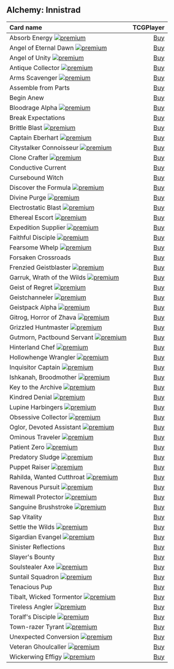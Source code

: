 ## Alchemy: Innistrad

| Card name | TCGPlayer |
| :-------- | --------: |
| Absorb Energy [![premium](https://user-images.githubusercontent.com/343837/83360751-a631d080-a338-11ea-80c6-110971103bf4.png)](https://github.com/mtgenius/uncube) | [Buy](https://shop.tcgplayer.com/magic/alchemy-innistrad/absorb-energy?utm_campaign=affiliate&utm_medium=GAMEDLEY&utm_source=GAMEDLEY) |
| Angel of Eternal Dawn [![premium](https://user-images.githubusercontent.com/343837/83360751-a631d080-a338-11ea-80c6-110971103bf4.png)](https://github.com/mtgenius/uncube) | [Buy](https://shop.tcgplayer.com/magic/alchemy-innistrad/angel-of-eternal-dawn?utm_campaign=affiliate&utm_medium=GAMEDLEY&utm_source=GAMEDLEY) |
| Angel of Unity [![premium](https://user-images.githubusercontent.com/343837/83360751-a631d080-a338-11ea-80c6-110971103bf4.png)](https://github.com/mtgenius/uncube) | [Buy](https://shop.tcgplayer.com/magic/alchemy-innistrad/angel-of-unity?utm_campaign=affiliate&utm_medium=GAMEDLEY&utm_source=GAMEDLEY) |
| Antique Collector [![premium](https://user-images.githubusercontent.com/343837/83360751-a631d080-a338-11ea-80c6-110971103bf4.png)](https://github.com/mtgenius/uncube) | [Buy](https://shop.tcgplayer.com/magic/alchemy-innistrad/antique-collector?utm_campaign=affiliate&utm_medium=GAMEDLEY&utm_source=GAMEDLEY) |
| Arms Scavenger [![premium](https://user-images.githubusercontent.com/343837/83360751-a631d080-a338-11ea-80c6-110971103bf4.png)](https://github.com/mtgenius/uncube) | [Buy](https://shop.tcgplayer.com/magic/alchemy-innistrad/arms-scavenger?utm_campaign=affiliate&utm_medium=GAMEDLEY&utm_source=GAMEDLEY) |
| Assemble from Parts | [Buy](https://shop.tcgplayer.com/magic/alchemy-innistrad/assemble-from-parts?utm_campaign=affiliate&utm_medium=GAMEDLEY&utm_source=GAMEDLEY) |
| Begin Anew | [Buy](https://shop.tcgplayer.com/magic/alchemy-innistrad/begin-anew?utm_campaign=affiliate&utm_medium=GAMEDLEY&utm_source=GAMEDLEY) |
| Bloodrage Alpha [![premium](https://user-images.githubusercontent.com/343837/83360751-a631d080-a338-11ea-80c6-110971103bf4.png)](https://github.com/mtgenius/uncube) | [Buy](https://shop.tcgplayer.com/magic/alchemy-innistrad/bloodrage-alpha?utm_campaign=affiliate&utm_medium=GAMEDLEY&utm_source=GAMEDLEY) |
| Break Expectations | [Buy](https://shop.tcgplayer.com/magic/alchemy-innistrad/break-expectations?utm_campaign=affiliate&utm_medium=GAMEDLEY&utm_source=GAMEDLEY) |
| Brittle Blast [![premium](https://user-images.githubusercontent.com/343837/83360751-a631d080-a338-11ea-80c6-110971103bf4.png)](https://github.com/mtgenius/uncube) | [Buy](https://shop.tcgplayer.com/magic/alchemy-innistrad/brittle-blast?utm_campaign=affiliate&utm_medium=GAMEDLEY&utm_source=GAMEDLEY) |
| Captain Eberhart [![premium](https://user-images.githubusercontent.com/343837/83360751-a631d080-a338-11ea-80c6-110971103bf4.png)](https://github.com/mtgenius/uncube) | [Buy](https://shop.tcgplayer.com/magic/alchemy-innistrad/captain-eberhart?utm_campaign=affiliate&utm_medium=GAMEDLEY&utm_source=GAMEDLEY) |
| Citystalker Connoisseur [![premium](https://user-images.githubusercontent.com/343837/83360751-a631d080-a338-11ea-80c6-110971103bf4.png)](https://github.com/mtgenius/uncube) | [Buy](https://shop.tcgplayer.com/magic/alchemy-innistrad/citystalker-connoisseur?utm_campaign=affiliate&utm_medium=GAMEDLEY&utm_source=GAMEDLEY) |
| Clone Crafter [![premium](https://user-images.githubusercontent.com/343837/83360751-a631d080-a338-11ea-80c6-110971103bf4.png)](https://github.com/mtgenius/uncube) | [Buy](https://shop.tcgplayer.com/magic/alchemy-innistrad/clone-crafter?utm_campaign=affiliate&utm_medium=GAMEDLEY&utm_source=GAMEDLEY) |
| Conductive Current | [Buy](https://shop.tcgplayer.com/magic/alchemy-innistrad/conductive-current?utm_campaign=affiliate&utm_medium=GAMEDLEY&utm_source=GAMEDLEY) |
| Cursebound Witch | [Buy](https://shop.tcgplayer.com/magic/alchemy-innistrad/cursebound-witch?utm_campaign=affiliate&utm_medium=GAMEDLEY&utm_source=GAMEDLEY) |
| Discover the Formula [![premium](https://user-images.githubusercontent.com/343837/83360751-a631d080-a338-11ea-80c6-110971103bf4.png)](https://github.com/mtgenius/uncube) | [Buy](https://shop.tcgplayer.com/magic/alchemy-innistrad/discover-the-formula?utm_campaign=affiliate&utm_medium=GAMEDLEY&utm_source=GAMEDLEY) |
| Divine Purge [![premium](https://user-images.githubusercontent.com/343837/83360751-a631d080-a338-11ea-80c6-110971103bf4.png)](https://github.com/mtgenius/uncube) | [Buy](https://shop.tcgplayer.com/magic/alchemy-innistrad/divine-purge?utm_campaign=affiliate&utm_medium=GAMEDLEY&utm_source=GAMEDLEY) |
| Electrostatic Blast [![premium](https://user-images.githubusercontent.com/343837/83360751-a631d080-a338-11ea-80c6-110971103bf4.png)](https://github.com/mtgenius/uncube) | [Buy](https://shop.tcgplayer.com/magic/alchemy-innistrad/electrostatic-blast?utm_campaign=affiliate&utm_medium=GAMEDLEY&utm_source=GAMEDLEY) |
| Ethereal Escort [![premium](https://user-images.githubusercontent.com/343837/83360751-a631d080-a338-11ea-80c6-110971103bf4.png)](https://github.com/mtgenius/uncube) | [Buy](https://shop.tcgplayer.com/magic/alchemy-innistrad/ethereal-escort?utm_campaign=affiliate&utm_medium=GAMEDLEY&utm_source=GAMEDLEY) |
| Expedition Supplier [![premium](https://user-images.githubusercontent.com/343837/83360751-a631d080-a338-11ea-80c6-110971103bf4.png)](https://github.com/mtgenius/uncube) | [Buy](https://shop.tcgplayer.com/magic/alchemy-innistrad/expedition-supplier?utm_campaign=affiliate&utm_medium=GAMEDLEY&utm_source=GAMEDLEY) |
| Faithful Disciple [![premium](https://user-images.githubusercontent.com/343837/83360751-a631d080-a338-11ea-80c6-110971103bf4.png)](https://github.com/mtgenius/uncube) | [Buy](https://shop.tcgplayer.com/magic/alchemy-innistrad/faithful-disciple?utm_campaign=affiliate&utm_medium=GAMEDLEY&utm_source=GAMEDLEY) |
| Fearsome Whelp [![premium](https://user-images.githubusercontent.com/343837/83360751-a631d080-a338-11ea-80c6-110971103bf4.png)](https://github.com/mtgenius/uncube) | [Buy](https://shop.tcgplayer.com/magic/alchemy-innistrad/fearsome-whelp?utm_campaign=affiliate&utm_medium=GAMEDLEY&utm_source=GAMEDLEY) |
| Forsaken Crossroads | [Buy](https://shop.tcgplayer.com/magic/alchemy-innistrad/forsaken-crossroads?utm_campaign=affiliate&utm_medium=GAMEDLEY&utm_source=GAMEDLEY) |
| Frenzied Geistblaster [![premium](https://user-images.githubusercontent.com/343837/83360751-a631d080-a338-11ea-80c6-110971103bf4.png)](https://github.com/mtgenius/uncube) | [Buy](https://shop.tcgplayer.com/magic/alchemy-innistrad/frenzied-geistblaster?utm_campaign=affiliate&utm_medium=GAMEDLEY&utm_source=GAMEDLEY) |
| Garruk, Wrath of the Wilds [![premium](https://user-images.githubusercontent.com/343837/83360751-a631d080-a338-11ea-80c6-110971103bf4.png)](https://github.com/mtgenius/uncube) | [Buy](https://shop.tcgplayer.com/magic/alchemy-innistrad/garruk-wrath-of-the-wilds?utm_campaign=affiliate&utm_medium=GAMEDLEY&utm_source=GAMEDLEY) |
| Geist of Regret [![premium](https://user-images.githubusercontent.com/343837/83360751-a631d080-a338-11ea-80c6-110971103bf4.png)](https://github.com/mtgenius/uncube) | [Buy](https://shop.tcgplayer.com/magic/alchemy-innistrad/geist-of-regret?utm_campaign=affiliate&utm_medium=GAMEDLEY&utm_source=GAMEDLEY) |
| Geistchanneler [![premium](https://user-images.githubusercontent.com/343837/83360751-a631d080-a338-11ea-80c6-110971103bf4.png)](https://github.com/mtgenius/uncube) | [Buy](https://shop.tcgplayer.com/magic/alchemy-innistrad/geistchanneler?utm_campaign=affiliate&utm_medium=GAMEDLEY&utm_source=GAMEDLEY) |
| Geistpack Alpha [![premium](https://user-images.githubusercontent.com/343837/83360751-a631d080-a338-11ea-80c6-110971103bf4.png)](https://github.com/mtgenius/uncube) | [Buy](https://shop.tcgplayer.com/magic/alchemy-innistrad/geistpack-alpha?utm_campaign=affiliate&utm_medium=GAMEDLEY&utm_source=GAMEDLEY) |
| Gitrog, Horror of Zhava [![premium](https://user-images.githubusercontent.com/343837/83360751-a631d080-a338-11ea-80c6-110971103bf4.png)](https://github.com/mtgenius/uncube) | [Buy](https://shop.tcgplayer.com/magic/alchemy-innistrad/gitrog-horror-of-zhava?utm_campaign=affiliate&utm_medium=GAMEDLEY&utm_source=GAMEDLEY) |
| Grizzled Huntmaster [![premium](https://user-images.githubusercontent.com/343837/83360751-a631d080-a338-11ea-80c6-110971103bf4.png)](https://github.com/mtgenius/uncube) | [Buy](https://shop.tcgplayer.com/magic/alchemy-innistrad/grizzled-huntmaster?utm_campaign=affiliate&utm_medium=GAMEDLEY&utm_source=GAMEDLEY) |
| Gutmorn, Pactbound Servant [![premium](https://user-images.githubusercontent.com/343837/83360751-a631d080-a338-11ea-80c6-110971103bf4.png)](https://github.com/mtgenius/uncube) | [Buy](https://shop.tcgplayer.com/magic/alchemy-innistrad/gutmorn-pactbound-servant?utm_campaign=affiliate&utm_medium=GAMEDLEY&utm_source=GAMEDLEY) |
| Hinterland Chef [![premium](https://user-images.githubusercontent.com/343837/83360751-a631d080-a338-11ea-80c6-110971103bf4.png)](https://github.com/mtgenius/uncube) | [Buy](https://shop.tcgplayer.com/magic/alchemy-innistrad/hinterland-chef?utm_campaign=affiliate&utm_medium=GAMEDLEY&utm_source=GAMEDLEY) |
| Hollowhenge Wrangler [![premium](https://user-images.githubusercontent.com/343837/83360751-a631d080-a338-11ea-80c6-110971103bf4.png)](https://github.com/mtgenius/uncube) | [Buy](https://shop.tcgplayer.com/magic/alchemy-innistrad/hollowhenge-wrangler?utm_campaign=affiliate&utm_medium=GAMEDLEY&utm_source=GAMEDLEY) |
| Inquisitor Captain [![premium](https://user-images.githubusercontent.com/343837/83360751-a631d080-a338-11ea-80c6-110971103bf4.png)](https://github.com/mtgenius/uncube) | [Buy](https://shop.tcgplayer.com/magic/alchemy-innistrad/inquisitor-captain?utm_campaign=affiliate&utm_medium=GAMEDLEY&utm_source=GAMEDLEY) |
| Ishkanah, Broodmother [![premium](https://user-images.githubusercontent.com/343837/83360751-a631d080-a338-11ea-80c6-110971103bf4.png)](https://github.com/mtgenius/uncube) | [Buy](https://shop.tcgplayer.com/magic/alchemy-innistrad/ishkanah-broodmother?utm_campaign=affiliate&utm_medium=GAMEDLEY&utm_source=GAMEDLEY) |
| Key to the Archive [![premium](https://user-images.githubusercontent.com/343837/83360751-a631d080-a338-11ea-80c6-110971103bf4.png)](https://github.com/mtgenius/uncube) | [Buy](https://shop.tcgplayer.com/magic/alchemy-innistrad/key-to-the-archive?utm_campaign=affiliate&utm_medium=GAMEDLEY&utm_source=GAMEDLEY) |
| Kindred Denial [![premium](https://user-images.githubusercontent.com/343837/83360751-a631d080-a338-11ea-80c6-110971103bf4.png)](https://github.com/mtgenius/uncube) | [Buy](https://shop.tcgplayer.com/magic/alchemy-innistrad/kindred-denial?utm_campaign=affiliate&utm_medium=GAMEDLEY&utm_source=GAMEDLEY) |
| Lupine Harbingers [![premium](https://user-images.githubusercontent.com/343837/83360751-a631d080-a338-11ea-80c6-110971103bf4.png)](https://github.com/mtgenius/uncube) | [Buy](https://shop.tcgplayer.com/magic/alchemy-innistrad/lupine-harbingers?utm_campaign=affiliate&utm_medium=GAMEDLEY&utm_source=GAMEDLEY) |
| Obsessive Collector [![premium](https://user-images.githubusercontent.com/343837/83360751-a631d080-a338-11ea-80c6-110971103bf4.png)](https://github.com/mtgenius/uncube) | [Buy](https://shop.tcgplayer.com/magic/alchemy-innistrad/obsessive-collector?utm_campaign=affiliate&utm_medium=GAMEDLEY&utm_source=GAMEDLEY) |
| Oglor, Devoted Assistant [![premium](https://user-images.githubusercontent.com/343837/83360751-a631d080-a338-11ea-80c6-110971103bf4.png)](https://github.com/mtgenius/uncube) | [Buy](https://shop.tcgplayer.com/magic/alchemy-innistrad/oglor-devoted-assistant?utm_campaign=affiliate&utm_medium=GAMEDLEY&utm_source=GAMEDLEY) |
| Ominous Traveler [![premium](https://user-images.githubusercontent.com/343837/83360751-a631d080-a338-11ea-80c6-110971103bf4.png)](https://github.com/mtgenius/uncube) | [Buy](https://shop.tcgplayer.com/magic/alchemy-innistrad/ominous-traveler?utm_campaign=affiliate&utm_medium=GAMEDLEY&utm_source=GAMEDLEY) |
| Patient Zero [![premium](https://user-images.githubusercontent.com/343837/83360751-a631d080-a338-11ea-80c6-110971103bf4.png)](https://github.com/mtgenius/uncube) | [Buy](https://shop.tcgplayer.com/magic/alchemy-innistrad/patient-zero?utm_campaign=affiliate&utm_medium=GAMEDLEY&utm_source=GAMEDLEY) |
| Predatory Sludge [![premium](https://user-images.githubusercontent.com/343837/83360751-a631d080-a338-11ea-80c6-110971103bf4.png)](https://github.com/mtgenius/uncube) | [Buy](https://shop.tcgplayer.com/magic/alchemy-innistrad/predatory-sludge?utm_campaign=affiliate&utm_medium=GAMEDLEY&utm_source=GAMEDLEY) |
| Puppet Raiser [![premium](https://user-images.githubusercontent.com/343837/83360751-a631d080-a338-11ea-80c6-110971103bf4.png)](https://github.com/mtgenius/uncube) | [Buy](https://shop.tcgplayer.com/magic/alchemy-innistrad/puppet-raiser?utm_campaign=affiliate&utm_medium=GAMEDLEY&utm_source=GAMEDLEY) |
| Rahilda, Wanted Cutthroat [![premium](https://user-images.githubusercontent.com/343837/83360751-a631d080-a338-11ea-80c6-110971103bf4.png)](https://github.com/mtgenius/uncube) | [Buy](https://shop.tcgplayer.com/magic/alchemy-innistrad/rahilda-wanted-cutthroat?utm_campaign=affiliate&utm_medium=GAMEDLEY&utm_source=GAMEDLEY) |
| Ravenous Pursuit [![premium](https://user-images.githubusercontent.com/343837/83360751-a631d080-a338-11ea-80c6-110971103bf4.png)](https://github.com/mtgenius/uncube) | [Buy](https://shop.tcgplayer.com/magic/alchemy-innistrad/ravenous-pursuit?utm_campaign=affiliate&utm_medium=GAMEDLEY&utm_source=GAMEDLEY) |
| Rimewall Protector [![premium](https://user-images.githubusercontent.com/343837/83360751-a631d080-a338-11ea-80c6-110971103bf4.png)](https://github.com/mtgenius/uncube) | [Buy](https://shop.tcgplayer.com/magic/alchemy-innistrad/rimewall-protector?utm_campaign=affiliate&utm_medium=GAMEDLEY&utm_source=GAMEDLEY) |
| Sanguine Brushstroke [![premium](https://user-images.githubusercontent.com/343837/83360751-a631d080-a338-11ea-80c6-110971103bf4.png)](https://github.com/mtgenius/uncube) | [Buy](https://shop.tcgplayer.com/magic/alchemy-innistrad/sanguine-brushstroke?utm_campaign=affiliate&utm_medium=GAMEDLEY&utm_source=GAMEDLEY) |
| Sap Vitality | [Buy](https://shop.tcgplayer.com/magic/alchemy-innistrad/sap-vitality?utm_campaign=affiliate&utm_medium=GAMEDLEY&utm_source=GAMEDLEY) |
| Settle the Wilds [![premium](https://user-images.githubusercontent.com/343837/83360751-a631d080-a338-11ea-80c6-110971103bf4.png)](https://github.com/mtgenius/uncube) | [Buy](https://shop.tcgplayer.com/magic/alchemy-innistrad/settle-the-wilds?utm_campaign=affiliate&utm_medium=GAMEDLEY&utm_source=GAMEDLEY) |
| Sigardian Evangel [![premium](https://user-images.githubusercontent.com/343837/83360751-a631d080-a338-11ea-80c6-110971103bf4.png)](https://github.com/mtgenius/uncube) | [Buy](https://shop.tcgplayer.com/magic/alchemy-innistrad/sigardian-evangel?utm_campaign=affiliate&utm_medium=GAMEDLEY&utm_source=GAMEDLEY) |
| Sinister Reflections | [Buy](https://shop.tcgplayer.com/magic/alchemy-innistrad/sinister-reflections?utm_campaign=affiliate&utm_medium=GAMEDLEY&utm_source=GAMEDLEY) |
| Slayer's Bounty | [Buy](https://shop.tcgplayer.com/magic/alchemy-innistrad/slayers-bounty?utm_campaign=affiliate&utm_medium=GAMEDLEY&utm_source=GAMEDLEY) |
| Soulstealer Axe [![premium](https://user-images.githubusercontent.com/343837/83360751-a631d080-a338-11ea-80c6-110971103bf4.png)](https://github.com/mtgenius/uncube) | [Buy](https://shop.tcgplayer.com/magic/alchemy-innistrad/soulstealer-axe?utm_campaign=affiliate&utm_medium=GAMEDLEY&utm_source=GAMEDLEY) |
| Suntail Squadron [![premium](https://user-images.githubusercontent.com/343837/83360751-a631d080-a338-11ea-80c6-110971103bf4.png)](https://github.com/mtgenius/uncube) | [Buy](https://shop.tcgplayer.com/magic/alchemy-innistrad/suntail-squadron?utm_campaign=affiliate&utm_medium=GAMEDLEY&utm_source=GAMEDLEY) |
| Tenacious Pup | [Buy](https://shop.tcgplayer.com/magic/alchemy-innistrad/tenacious-pup?utm_campaign=affiliate&utm_medium=GAMEDLEY&utm_source=GAMEDLEY) |
| Tibalt, Wicked Tormentor [![premium](https://user-images.githubusercontent.com/343837/83360751-a631d080-a338-11ea-80c6-110971103bf4.png)](https://github.com/mtgenius/uncube) | [Buy](https://shop.tcgplayer.com/magic/alchemy-innistrad/tibalt-wicked-tormentor?utm_campaign=affiliate&utm_medium=GAMEDLEY&utm_source=GAMEDLEY) |
| Tireless Angler [![premium](https://user-images.githubusercontent.com/343837/83360751-a631d080-a338-11ea-80c6-110971103bf4.png)](https://github.com/mtgenius/uncube) | [Buy](https://shop.tcgplayer.com/magic/alchemy-innistrad/tireless-angler?utm_campaign=affiliate&utm_medium=GAMEDLEY&utm_source=GAMEDLEY) |
| Toralf's Disciple [![premium](https://user-images.githubusercontent.com/343837/83360751-a631d080-a338-11ea-80c6-110971103bf4.png)](https://github.com/mtgenius/uncube) | [Buy](https://shop.tcgplayer.com/magic/alchemy-innistrad/toralfs-disciple?utm_campaign=affiliate&utm_medium=GAMEDLEY&utm_source=GAMEDLEY) |
| Town-razer Tyrant [![premium](https://user-images.githubusercontent.com/343837/83360751-a631d080-a338-11ea-80c6-110971103bf4.png)](https://github.com/mtgenius/uncube) | [Buy](https://shop.tcgplayer.com/magic/alchemy-innistrad/town-razer-tyrant?utm_campaign=affiliate&utm_medium=GAMEDLEY&utm_source=GAMEDLEY) |
| Unexpected Conversion [![premium](https://user-images.githubusercontent.com/343837/83360751-a631d080-a338-11ea-80c6-110971103bf4.png)](https://github.com/mtgenius/uncube) | [Buy](https://shop.tcgplayer.com/magic/alchemy-innistrad/unexpected-conversion?utm_campaign=affiliate&utm_medium=GAMEDLEY&utm_source=GAMEDLEY) |
| Veteran Ghoulcaller [![premium](https://user-images.githubusercontent.com/343837/83360751-a631d080-a338-11ea-80c6-110971103bf4.png)](https://github.com/mtgenius/uncube) | [Buy](https://shop.tcgplayer.com/magic/alchemy-innistrad/veteran-ghoulcaller?utm_campaign=affiliate&utm_medium=GAMEDLEY&utm_source=GAMEDLEY) |
| Wickerwing Effigy [![premium](https://user-images.githubusercontent.com/343837/83360751-a631d080-a338-11ea-80c6-110971103bf4.png)](https://github.com/mtgenius/uncube) | [Buy](https://shop.tcgplayer.com/magic/alchemy-innistrad/wickerwing-effigy?utm_campaign=affiliate&utm_medium=GAMEDLEY&utm_source=GAMEDLEY) |
